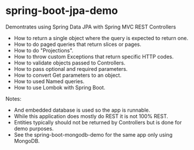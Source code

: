 # spring-boot-jpa-demo

Demontrates using Spring Data JPA with Spring MVC REST Controllers  
- How to return a single object where the query is expected to  return one.
- How to do paged queries that return slices or pages.
- How to do "Projections".
- How to throw custom Exceptions that return specific HTTP codes.
- How to validate objects passed to Controllers.
- How to pass optional and required parameters.
- How to convert Get parameters to an object.
- How to used Named queries.
- How to use Lombok with Spring Boot.

Notes:
- And embedded database is used so the app is runnable.
- While this application does mostly do REST it is not 100% REST.
- Entities typically should not be returned by Controllers but is done for demo purposes.
- See the spring-boot-mongodb-demo for the same app only using MongoDB.